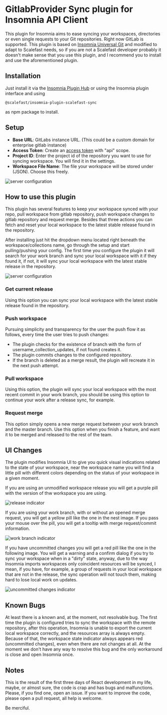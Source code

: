 # GitlabProvider Sync plugin for Insomnia API Client

This plugin for Insomnia aims to ease syncing your workspaces, directories or even single requests to your Git repositories. Right now GitLab is supported.
This plugin is based on [Insomnia Universal Git](https://insomnia.rest/plugins/insomnia-plugin-universal-git) and modified to adapt to Scalefast needs, so if you are not a Scalefast developer probably it doesn't make sense that you use this plugin, and I recommend you to install and use the aforementioned plugin. 

## Installation

Just install it via the [Insomnia Plugin Hub](https://insomnia.rest/plugins) or using the Insomnia plugin interface and using 

```
@scalefast/insomnia-plugin-scalefast-sync 
```
as npm package to install.  

## Setup

* **Base URL**: GitLabs instance URL. (This could be a custom domain for enterprise gitlab instance)
* **Access Token**: Create an [access token](https://docs.gitlab.com/ee/user/profile/personal_access_tokens.html) with "api" scope.
* **Project ID**: Enter the project id of the repository you want to use for syncing workspace. You will find it in the settings.
* **Workspace File Name**: The file your workspace will be stored under (JSON). Choose this freely.

![server configuration](https://i.postimg.cc/sgJLWJ5R/plugin-setup.png)

## How to use this plugin

This plugin has several features to keep your workspace synced with your repo, pull workspace from gitlab repository, push workspace changes to gitlab repository and request merge. Besides that three actions you can fetch and reset your local workspace to the latest stable release found in the repository.

After installing just hit the dropdown menu located right beneath the workspace/collections name, go through the setup and start pulling/pushing your config. The first time you configure the plugin it will search for your work branch and sync your local workspace with it if they found it, if not, it will sync your local workspace with the latest stable release in the repository.


![server configuration](https://i.postimg.cc/SRZBC7my/plugin-menu.png)

### Get current release
Using this option you can sync your local workspace with the latest stable release found in the repository.

### Push workspace
Pursuing simplicity and transparency for the user the push flow it as follows, every time the user tries to push changes:
 - The plugin checks for the existence of branch with the form of username_collection_updates, if not found creates it.
 - The plugin commits changes to the configured repository.
 - If the branch is deleted as a merge result, the plugin will recreate it in the next push attempt.

### Pull workspace
Using this option, the plugin will sync your local workspace with the most recent commit in your work branch, you should be using this option to continue your work after a release sync, for example. 

### Request merge
This option simply opens a new merge request between your work branch and the master branch. Use this option when you finish a feature, and want it to be merged and released to the rest of the team. 

## UI Changes

The plugin modifies Insomnia UI to give you quick visual indications related to the state of your workspace, near the workspace name you will find a little pill with different colors depending on the status of your workspace in a given moment.  

If you are using an unmodified workspace release you will get a purple pill with the version of thw workspace you are using.

![release indicator](https://i.postimg.cc/BvHkvfyc/release.png)

If you are using your work branch, with or without an opened merge request, you will get a yellow pill like the one in the nest image. If you pass your mouse over the pill, you will get a tooltip with merge request/commit information.

![work branch indicator](https://i.postimg.cc/3xyzPvFq/commited.png)

If you have uncommitted changes you will get a red pill like the one in the following image. You will get a warning and a confirm dialog if you try to sync your workspace when in a "dirty" state, anyway, due to the way Insomnia imports workspaces only coincident resources will be synced, I mean, if you have, for example, a group of requests in your local workspace that are not in the release, the sync operation will not touch them, making hard to lose local work on updates.

![uncommitted changes indicator](https://i.postimg.cc/vZpCMZPZ/dirty.png)

## Known Bugs
At least there is a known and, at the moment, not resolvable bug. The first time the plugin is configured tries to sync the workspace with the remote repository, after this operation, Insomnia is unable to export the current local workspace correctly, and the resources array is always empty. Because of that, the workspace state indicator always appears red (uncommitted changes), even when there are not changes at all. At the moment we don't have any way to resolve this bug and the only workaround is close and open Insomnia once.

## Notes
This is the result of the first three days of React development in my life, maybe, or almost sure, the code is crap and has bugs and malfunctions. Please, if you find one, open an issue. If you want to improve the code, please open a pull request, all help is welcome.

Be merciful.

